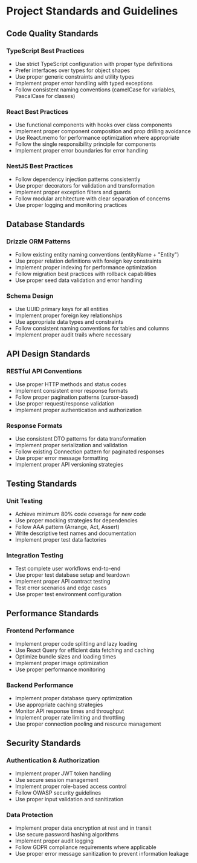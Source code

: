 # Project Standards and Guidelines

## Code Quality Standards

### TypeScript Best Practices
- Use strict TypeScript configuration with proper type definitions
- Prefer interfaces over types for object shapes
- Use proper generic constraints and utility types
- Implement proper error handling with typed exceptions
- Follow consistent naming conventions (camelCase for variables, PascalCase for classes)

### React Best Practices
- Use functional components with hooks over class components
- Implement proper component composition and prop drilling avoidance
- Use React.memo for performance optimization where appropriate
- Follow the single responsibility principle for components
- Implement proper error boundaries for error handling

### NestJS Best Practices
- Follow dependency injection patterns consistently
- Use proper decorators for validation and transformation
- Implement proper exception filters and guards
- Follow modular architecture with clear separation of concerns
- Use proper logging and monitoring practices

## Database Standards

### Drizzle ORM Patterns
- Follow existing entity naming conventions (entityName + "Entity")
- Use proper relation definitions with foreign key constraints
- Implement proper indexing for performance optimization
- Follow migration best practices with rollback capabilities
- Use proper seed data validation and error handling

### Schema Design
- Use UUID primary keys for all entities
- Implement proper foreign key relationships
- Use appropriate data types and constraints
- Follow consistent naming conventions for tables and columns
- Implement proper audit trails where necessary

## API Design Standards

### RESTful API Conventions
- Use proper HTTP methods and status codes
- Implement consistent error response formats
- Follow proper pagination patterns (cursor-based)
- Use proper request/response validation
- Implement proper authentication and authorization

### Response Formats
- Use consistent DTO patterns for data transformation
- Implement proper serialization and validation
- Follow existing Connection pattern for paginated responses
- Use proper error message formatting
- Implement proper API versioning strategies

## Testing Standards

### Unit Testing
- Achieve minimum 80% code coverage for new code
- Use proper mocking strategies for dependencies
- Follow AAA pattern (Arrange, Act, Assert)
- Write descriptive test names and documentation
- Implement proper test data factories

### Integration Testing
- Test complete user workflows end-to-end
- Use proper test database setup and teardown
- Implement proper API contract testing
- Test error scenarios and edge cases
- Use proper test environment configuration

## Performance Standards

### Frontend Performance
- Implement proper code splitting and lazy loading
- Use React Query for efficient data fetching and caching
- Optimize bundle sizes and loading times
- Implement proper image optimization
- Use proper performance monitoring

### Backend Performance
- Implement proper database query optimization
- Use appropriate caching strategies
- Monitor API response times and throughput
- Implement proper rate limiting and throttling
- Use proper connection pooling and resource management

## Security Standards

### Authentication & Authorization
- Implement proper JWT token handling
- Use secure session management
- Implement proper role-based access control
- Follow OWASP security guidelines
- Use proper input validation and sanitization

### Data Protection
- Implement proper data encryption at rest and in transit
- Use secure password hashing algorithms
- Implement proper audit logging
- Follow GDPR compliance requirements where applicable
- Use proper error message sanitization to prevent information leakage